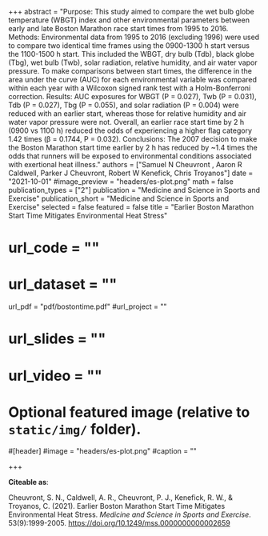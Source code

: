 +++
abstract = "Purpose: This study aimed to compare the wet bulb globe temperature (WBGT) index and other environmental parameters between early and late Boston Marathon race start times from 1995 to 2016. Methods: Environmental data from 1995 to 2016 (excluding 1996) were used to compare two identical time frames using the 0900-1300 h start versus the 1100-1500 h start. This included the WBGT, dry bulb (Tdb), black globe (Tbg), wet bulb (Twb), solar radiation, relative humidity, and air water vapor pressure. To make comparisons between start times, the difference in the area under the curve (AUC) for each environmental variable was compared within each year with a Wilcoxon signed rank test with a Holm-Bonferroni correction. Results: AUC exposures for WBGT (P = 0.027), Twb (P = 0.031), Tdb (P = 0.027), Tbg (P = 0.055), and solar radiation (P = 0.004) were reduced with an earlier start, whereas those for relative humidity and air water vapor pressure were not. Overall, an earlier race start time by 2 h (0900 vs 1100 h) reduced the odds of experiencing a higher flag category 1.42 times (β = 0.1744, P = 0.032). Conclusions: The 2007 decision to make the Boston Marathon start time earlier by 2 h has reduced by ~1.4 times the odds that runners will be exposed to environmental conditions associated with exertional heat illness."
authors = ["Samuel N Cheuvront , Aaron R Caldwell, Parker J Cheuvront, Robert W Kenefick, Chris Troyanos"]
date = "2021-10-01"
#image_preview = "headers/es-plot.png"
math = false
publication_types = ["2"]
publication = "Medicine and Science in Sports and Exercise"
publication_short = "Medicine and Science in Sports and Exercise"
selected = false
featured = false
title = "Earlier Boston Marathon Start Time Mitigates Environmental Heat Stress"
# url_code = ""
# url_dataset = ""
url_pdf = "pdf/bostontime.pdf"
#url_project = ""
# url_slides = ""
# url_video = ""



# Optional featured image (relative to `static/img/` folder).
#[header]
#image = "headers/es-plot.png"
#caption = ""

+++

**Citeable as**:

Cheuvront, S. N., Caldwell, A. R., Cheuvront, P. J., Kenefick, R. W., & Troyanos, C. (2021). Earlier Boston Marathon Start Time Mitigates Environmental Heat Stress. *Medicine and Science in Sports and Exercise*. 53(9):1999-2005. https://doi.org/10.1249/mss.0000000000002659

